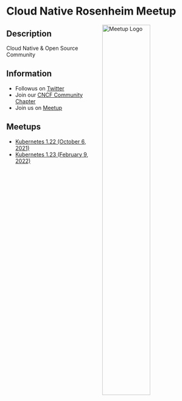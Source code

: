 # Cloud Native Rosenheim Meetup

<img width="50%" align="right" alt="Meetup Logo" src="https://secure.meetupstatic.com/photos/event/9/6/1/b/clean_497198427.jpeg">

## Description

<p>Cloud Native & Open Source Community</p>

## Information

- Followus on [Twitter](https://twitter.com/CloudNative_Ro)
- Join our [CNCF Community Chapter](https://community.cncf.io/rosenheim)
- Join us on [Meetup](https://www.meetup.com/CloudNative-Rosenheim-Meetup)

## Meetups

- [Kubernetes 1.22 (October 6, 2021)](meetups/kubernetes-1-22/README.md)
- [Kubernetes 1.23 (February 9, 2022)](meetups/kubernetes-1-23/README.md)
